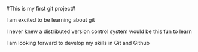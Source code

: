 #This is my first git project#

I am excited to be learning about git

I never knew a distributed version control system would be this fun to learn

I am looking forward to develop my skills in Git and Github
